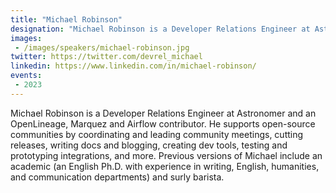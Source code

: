 ```yaml
---
title: "Michael Robinson"
designation: "Michael Robinson is a Developer Relations Engineer at Astronomer and a contributor to OpenLineage, Marquez and Airflow."
images:
 - /images/speakers/michael-robinson.jpg
twitter: https://twitter.com/devrel_michael
linkedin: https://www.linkedin.com/in/michael-robinson/
events:
 - 2023
---
```


Michael Robinson is a Developer Relations Engineer at Astronomer and an OpenLineage, Marquez and Airflow contributor. He supports open-source communities by coordinating and leading community meetings, cutting releases, writing docs and blogging, creating dev tools, testing and prototyping integrations, and more. Previous versions of Michael include an academic (an English Ph.D. with experience in writing, English, humanities, and communication departments) and surly barista.